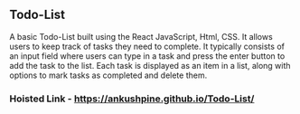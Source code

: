 ## Todo-List

A basic Todo-List built using the React JavaScript, Html, CSS. It allows users to keep track of tasks they need to complete. It typically consists of an input field where users can type in a task and press the enter button to add the task to the list. Each task is displayed as an item in a list, along with options to mark tasks as completed and delete them.


### Hoisted Link - https://ankushpine.github.io/Todo-List/

